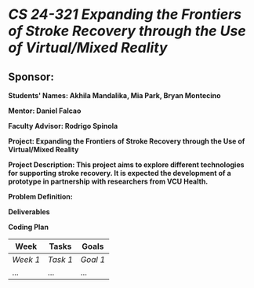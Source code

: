 # *CS 24-321 Expanding the Frontiers of Stroke Recovery through the Use of Virtual/Mixed Reality*
## **Sponsor:**

**Students' Names: Akhila Mandalika, Mia Park, Bryan Montecino**

**Mentor: Daniel Falcao**

**Faculty Advisor: Rodrigo Spinola**

**Project: Expanding the Frontiers of Stroke Recovery through the Use of Virtual/Mixed Reality**

**Project Description: This project aims to explore different technologies for supporting stroke recovery. It is expected the development of a prototype in partnership with researchers from VCU Health.**

**Problem Definition:**

**Deliverables**

**Coding Plan**

| Week | Tasks | Goals |
|------|-------|-------|
| _Week 1_ | _Task 1_ | _Goal 1_ |
| ... | ... | ... |
